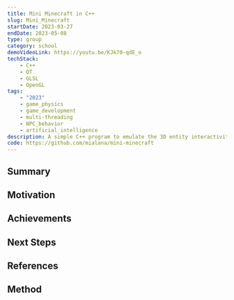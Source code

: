 ```yaml
---
title: Mini Minecraft in C++
slug: Mini_Minecraft
startDate: 2023-03-27
endDate: 2023-05-08
type: group
category: school
demoVideoLink: https://youtu.be/KJk70-qdE_o
techStack:
    - C++
    - QT
    - GLSL
    - OpenGL
tags:
    - "2023"
    - game_physics
    - game_development
    - multi-threading
    - NPC_behavior
    - artificial_intelligence
description: A simple C++ program to emulate the 3D entity interactivity and world exploration themes of Minecraft.
code: https://github.com/mialana/mini-minecraft
---
```


## Summary

## Motivation

## Achievements

## Next Steps

## References

## Method
